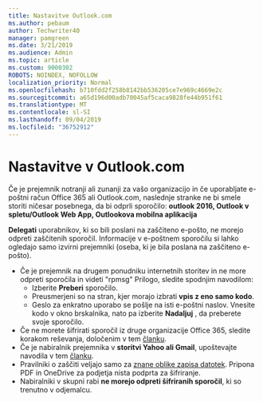 ```yaml
---
title: Nastavitve Outlook.com
ms.author: pebaum
author: Techwriter40
manager: pamgreen
ms.date: 3/21/2019
ms.audience: Admin
ms.topic: article
ms.custom: 9000302
ROBOTS: NOINDEX, NOFOLLOW
localization_priority: Normal
ms.openlocfilehash: b710fdd2f258b8142bb536205ce7e969c4669e2c
ms.sourcegitcommit: a65d196d00adb70045af5caca9828fe44b951f61
ms.translationtype: MT
ms.contentlocale: sl-SI
ms.lasthandoff: 09/04/2019
ms.locfileid: "36752912"
---
```

# <a name="settings-in-outlookcom"></a>Nastavitve v Outlook.com

Če je prejemnik notranji ali zunanji za vašo organizacijo in če uporabljate e-poštni račun Office 365 ali Outlook.com, naslednje stranke ne bi smele storiti ničesar posebnega, da bi odprli sporočilo: **outlook 2016, Outlook v spletu/Outlook Web App, Outlookova mobilna aplikacija**

**Delegati** uporabnikov, ki so bili poslani na zaščiteno e-pošto, ne morejo odpreti zaščitenih sporočil. Informacije v e-poštnem sporočilu si lahko ogledajo samo izvirni prejemniki (oseba, ki je bila poslana na zaščiteno e-pošto).

- Če je prejemnik na drugem ponudniku internetnih storitev in ne&nbsp;more odpreti sporočila in videti "rpmsg" Prilogo, sledite spodnjim navodilom:
    - Izberite **Preberi** sporočilo.
    - Preusmerjeni so na stran, kjer morajo izbrati **vpis z eno samo kodo**.
    - Geslo za enkratno uporabo se pošlje na isti e-poštni naslov. Vnesite kodo v okno brskalnika, nato pa izberite **Nadaljuj** , da preberete svoje sporočilo.
- Če ne morete šifrirati sporočil iz druge organizacije Office 365, sledite korakom reševanja, določenim v tem [članku](https://support.office.com/article/known-issues-opening-irm-protected-emails-sent-from-users-in-other-office-365-organizations-0dec0593-a05d-4aa2-8445-9311ebab3164).
- Če je nabiralnik prejemnika v **storitvi Yahoo ali Gmail**, upoštevajte navodila</span> v tem [članku](https://support.office.com/article/how-do-i-open-a-protected-message-1157a286-8ecc-4b1e-ac43-2a608fbf3098).
- Pravilniki o zaščiti veljajo samo za [znane oblike zapisa datotek](https://docs.microsoft.com/azure/information-protection/rms-client/client-admin-guide-file-types). Pripona PDF in OneDrive za podjetja nista podprta za šifriranje.
- Nabiralniki v skupni rabi **ne morejo odpreti šifriranih sporočil**, ki so trenutno v odjemalcu. 
